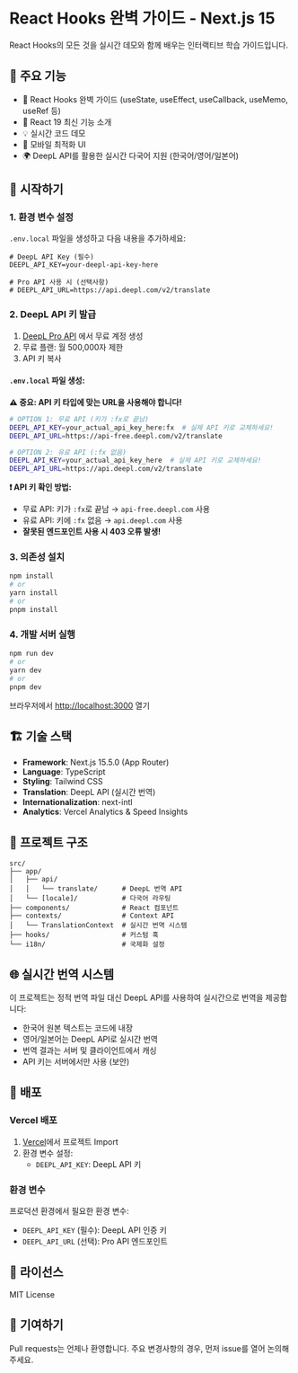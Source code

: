 # React Hooks 완벽 가이드 - Next.js 15

React Hooks의 모든 것을 실시간 데모와 함께 배우는 인터랙티브 학습 가이드입니다.

## 🌟 주요 기능

- 🎯 React Hooks 완벽 가이드 (useState, useEffect, useCallback, useMemo, useRef 등)
- 🚀 React 19 최신 기능 소개
- 💡 실시간 코드 데모
- 📱 모바일 최적화 UI
- 🌍 DeepL API를 활용한 실시간 다국어 지원 (한국어/영어/일본어)

## 🚀 시작하기

### 1. 환경 변수 설정

`.env.local` 파일을 생성하고 다음 내용을 추가하세요:

```env
# DeepL API Key (필수)
DEEPL_API_KEY=your-deepl-api-key-here

# Pro API 사용 시 (선택사항)
# DEEPL_API_URL=https://api.deepl.com/v2/translate
```

### 2. DeepL API 키 발급

1. [DeepL Pro API](https://www.deepl.com/pro-api) 에서 무료 계정 생성
2. 무료 플랜: 월 500,000자 제한
3. API 키 복사

#### `.env.local` 파일 생성:

**⚠️ 중요: API 키 타입에 맞는 URL을 사용해야 합니다!**

```bash
# OPTION 1: 무료 API (키가 :fx로 끝남)
DEEPL_API_KEY=your_actual_api_key_here:fx  # 실제 API 키로 교체하세요!
DEEPL_API_URL=https://api-free.deepl.com/v2/translate

# OPTION 2: 유료 API (:fx 없음)  
DEEPL_API_KEY=your_actual_api_key_here  # 실제 API 키로 교체하세요!
DEEPL_API_URL=https://api.deepl.com/v2/translate
```

**❗ API 키 확인 방법:**
- 무료 API: 키가 `:fx`로 끝남 → `api-free.deepl.com` 사용
- 유료 API: 키에 `:fx` 없음 → `api.deepl.com` 사용
- **잘못된 엔드포인트 사용 시 403 오류 발생!**

### 3. 의존성 설치

```bash
npm install
# or
yarn install
# or
pnpm install
```

### 4. 개발 서버 실행

```bash
npm run dev
# or
yarn dev
# or
pnpm dev
```

브라우저에서 [http://localhost:3000](http://localhost:3000) 열기

## 🏗️ 기술 스택

- **Framework**: Next.js 15.5.0 (App Router)
- **Language**: TypeScript
- **Styling**: Tailwind CSS
- **Translation**: DeepL API (실시간 번역)
- **Internationalization**: next-intl
- **Analytics**: Vercel Analytics & Speed Insights

## 📁 프로젝트 구조

```
src/
├── app/
│   ├── api/
│   │   └── translate/      # DeepL 번역 API
│   └── [locale]/           # 다국어 라우팅
├── components/             # React 컴포넌트
├── contexts/               # Context API
│   └── TranslationContext  # 실시간 번역 시스템
├── hooks/                  # 커스텀 훅
└── i18n/                   # 국제화 설정
```

## 🌐 실시간 번역 시스템

이 프로젝트는 정적 번역 파일 대신 DeepL API를 사용하여 실시간으로 번역을 제공합니다:

- 한국어 원본 텍스트는 코드에 내장
- 영어/일본어는 DeepL API로 실시간 번역
- 번역 결과는 서버 및 클라이언트에서 캐싱
- API 키는 서버에서만 사용 (보안)

## 🚀 배포

### Vercel 배포

1. [Vercel](https://vercel.com)에서 프로젝트 Import
2. 환경 변수 설정:
   - `DEEPL_API_KEY`: DeepL API 키

### 환경 변수

프로덕션 환경에서 필요한 환경 변수:

- `DEEPL_API_KEY` (필수): DeepL API 인증 키
- `DEEPL_API_URL` (선택): Pro API 엔드포인트

## 📝 라이선스

MIT License

## 🤝 기여하기

Pull requests는 언제나 환영합니다. 주요 변경사항의 경우, 먼저 issue를 열어 논의해주세요.